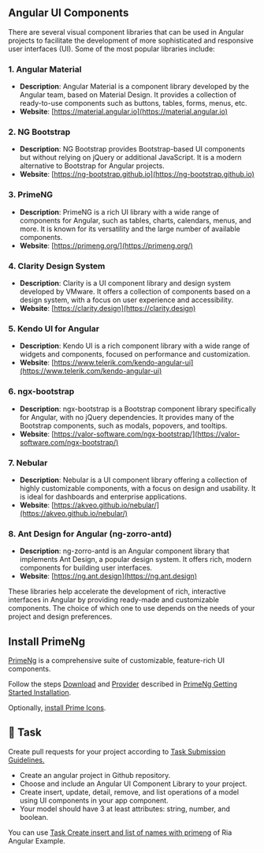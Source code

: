 ## Angular UI Components

There are several visual component libraries that can be used in Angular projects to facilitate the development of more sophisticated and responsive user interfaces (UI). Some of the most popular libraries include:

### 1. **Angular Material**
   - **Description**: Angular Material is a component library developed by the Angular team, based on Material Design. It provides a collection of ready-to-use components such as buttons, tables, forms, menus, etc.
   - **Website**: [https://material.angular.io](https://material.angular.io)

### 2. **NG Bootstrap**
   - **Description**: NG Bootstrap provides Bootstrap-based UI components but without relying on jQuery or additional JavaScript. It is a modern alternative to Bootstrap for Angular projects.
   - **Website**: [https://ng-bootstrap.github.io](https://ng-bootstrap.github.io)

### 3. **PrimeNG**
   - **Description**: PrimeNG is a rich UI library with a wide range of components for Angular, such as tables, charts, calendars, menus, and more. It is known for its versatility and the large number of available components.
   - **Website**: [https://primeng.org/](https://primeng.org/)

### 4. **Clarity Design System**
   - **Description**: Clarity is a UI component library and design system developed by VMware. It offers a collection of components based on a design system, with a focus on user experience and accessibility.
   - **Website**: [https://clarity.design](https://clarity.design)

### 5. **Kendo UI for Angular**
   - **Description**: Kendo UI is a rich component library with a wide range of widgets and components, focused on performance and customization.
   - **Website**: [https://www.telerik.com/kendo-angular-ui](https://www.telerik.com/kendo-angular-ui)

### 6. **ngx-bootstrap**
   - **Description**: ngx-bootstrap is a Bootstrap component library specifically for Angular, with no jQuery dependencies. It provides many of the Bootstrap components, such as modals, popovers, and tooltips.
   - **Website**: [https://valor-software.com/ngx-bootstrap/](https://valor-software.com/ngx-bootstrap/)

### 7. **Nebular**
   - **Description**: Nebular is a UI component library offering a collection of highly customizable components, with a focus on design and usability. It is ideal for dashboards and enterprise applications.
   - **Website**: [https://akveo.github.io/nebular/](https://akveo.github.io/nebular/)

### 8. **Ant Design for Angular (ng-zorro-antd)**
   - **Description**: ng-zorro-antd is an Angular component library that implements Ant Design, a popular design system. It offers rich, modern components for building user interfaces.
   - **Website**: [https://ng.ant.design](https://ng.ant.design)

These libraries help accelerate the development of rich, interactive interfaces in Angular by providing ready-made and customizable components. The choice of which one to use depends on the needs of your project and design preferences.


## Install PrimeNg

[PrimeNg](https://primeng.org) is a comprehensive suite of customizable, feature-rich UI components.

Follow the steps [Download](https://primeng.org/installation#download) and [Provider](https://primeng.org/installation#provider) described in [PrimeNg Getting Started Installation](https://primeng.org/installation).

Optionally, [install Prime Icons](https://primeng.org/icons).

## 👷 Task

Create pull requests for your project according to [Task Submission Guidelines.](../assessment.md#task-submission)

- Create an angular project in Github repository.
- Choose and include an Angular UI Component Library to your project.
- Create insert, update, detail, remove, and list operations of a model using UI components in your app component.
- Your model should have 3 at least attributes: string, number, and boolean.

You can use [Task Create insert and list of names with primeng](https://github.com/persapiens-classes/ifrn-ria-angular-example/issues/6) of Ria Angular Example.
